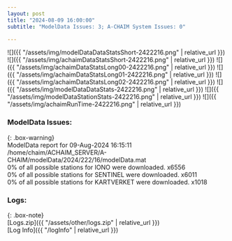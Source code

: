 ```yaml
---
layout: post
title: "2024-08-09 16:00:00"
subtitle: "ModelData Issues: 3; A-CHAIM System Issues: 0"

---
```


![]({{ "/assets/img/modelDataDataStatsShort-2422216.png" | relative_url }})
![]({{ "/assets/img/achaimDataStatsShort-2422216.png" | relative_url }})
![]({{ "/assets/img/achaimDataStatsLong00-2422216.png" | relative_url }})
![]({{ "/assets/img/achaimDataStatsLong01-2422216.png" | relative_url }})
![]({{ "/assets/img/achaimDataStatsLong02-2422216.png" | relative_url }})
![]({{ "/assets/img/modelDataDataStats-2422216.png" | relative_url }})
![]({{ "/assets/img/modelDataStationStats-2422216.png" | relative_url }})
![]({{ "/assets/img/achaimRunTime-2422216.png" | relative_url }})


### ModelData Issues:  
  
{: .box-warning}  
 ModelData report for 09-Aug-2024 16:15:11   
 /home/chaim/ACHAIM_SERVER/A-CHAIM/modelData/2024/222/16/modelData.mat   
 0% of all possible stations for IONO were downloaded. x6556   
 0% of all possible stations for SENTINEL were downloaded. x6011   
 0% of all possible stations for KARTVERKET were downloaded. x1018   
  


### Logs:  
  
{: .box-note}  
[Logs.zip]({{ "/assets/other/logs.zip" | relative_url }})  
[Log Info]({{ "/logInfo" | relative_url }})  
